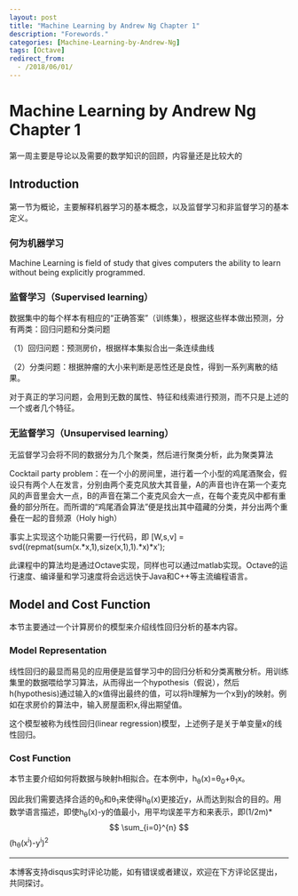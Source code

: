 ```yaml
---
layout: post
title: "Machine Learning by Andrew Ng Chapter 1"
description: "Forewords."
categories: [Machine-Learning-by-Andrew-Ng]
tags: [Octave]
redirect_from:
  - /2018/06/01/
---
```

# Machine Learning by Andrew Ng Chapter 1

  第一周主要是导论以及需要的数学知识的回顾，内容量还是比较大的
  
## Introduction

  第一节为概论，主要解释机器学习的基本概念，以及监督学习和非监督学习的基本定义。  

### 何为机器学习

  Machine Learning is field of study that gives computers the ability to learn without being explicitly programmed.

### 监督学习（Supervised learning）

  数据集中的每个样本有相应的“正确答案”（训练集），根据这些样本做出预测，分有两类：回归问题和分类问题

  （1）回归问题：预测房价，根据样本集拟合出一条连续曲线

  （2）分类问题：根据肿瘤的大小来判断是恶性还是良性，得到一系列离散的结果。

  对于真正的学习问题，会用到无数的属性、特征和线索进行预测，而不只是上述的一个或者几个特征。
  
### 无监督学习（Unsupervised learning）

  无监督学习会将不同的数据分为几个聚类，然后进行聚类分析，此为聚类算法
  
  Cocktail party problem：在一个小的房间里，进行着一个小型的鸡尾酒聚会，假设只有两个人在发言，分别由两个麦克风放大其音量，A的声音也许在第一个麦克风的声音里会大一点，B的声音在第二个麦克风会大一点，在每个麦克风中都有重叠的部分所在。而所谓的“鸡尾酒会算法”便是找出其中蕴藏的分类，并分出两个重叠在一起的音频源（Holy high）
  
  事实上实现这个功能只需要一行代码，即 [W,s,v] = svd((repmat(sum(x.\*x,1),size(x,1),1).\*x)\*x');

  此课程中的算法均是通过Octave实现，同样也可以通过matlab实现。Octave的运行速度、编译量和学习速度将会远远快于Java和C++等主流编程语言。
  
## Model and Cost Function

  本节主要通过一个计算房价的模型来介绍线性回归分析的基本内容。

### Model Representation

  线性回归的最显而易见的应用便是监督学习中的回归分析和分类离散分析。用训练集里的数据喂给学习算法，从而得出一个hypothesis（假说），然后h(hypothesis)通过输入的x值得出最终的值，可以将h理解为一个x到y的映射。例如在求房价的算法中，输入房屋面积x,得出期望值。
  
  这个模型被称为线性回归(linear regression)模型，上述例子是关于单变量x的线性回归。
  
### Cost Function

  本节主要介绍如何将数据与映射h相拟合。在本例中，h<sub>θ</sub>(x)=θ<sub>0</sub>+θ<sub>1</sub>x。
  
  因此我们需要选择合适的θ<sub>0</sub>和θ<sub>1</sub>来使得h<sub>θ</sub>(x)更接近y，从而达到拟合的目的。用数学语言描述，即使h<sub>θ</sub>(x)-y的值最小，用平均误差平方和来表示，即(1/2m)* $$ \sum_{i=0}^{n} $$ (h<sub>θ</sub>(x<sup>i</sup>)-y<sup>i</sup>)<sup>2</sup>
  

---
本博客支持disqus实时评论功能，如有错误或者建议，欢迎在下方评论区提出，共同探讨。
